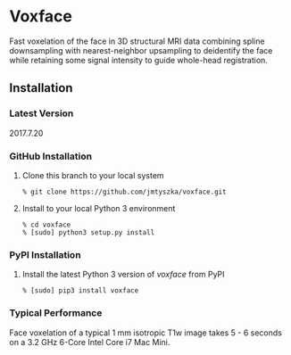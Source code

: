 # Voxface

Fast voxelation of the face in 3D structural MRI data combining spline downsampling with nearest-neighbor upsampling to
deidentify the face while retaining some signal intensity to guide whole-head registration.

## Installation

### Latest Version
2017.7.20

### GitHub Installation

1. Clone this branch to your local system
   ```
   % git clone https://github.com/jmtyszka/voxface.git
   ```
2. Install to your local Python 3 environment
   ```
   % cd voxface
   % [sudo] python3 setup.py install
   ```
   
### PyPI Installation

1. Install the latest Python 3 version of *voxface* from PyPI
    ```
    % [sudo] pip3 install voxface
    ```

### Typical Performance
Face voxelation of a typical 1 mm isotropic T1w image takes 5 - 6 seconds on a 3.2 GHz 6-Core Intel Core i7 Mac Mini.
